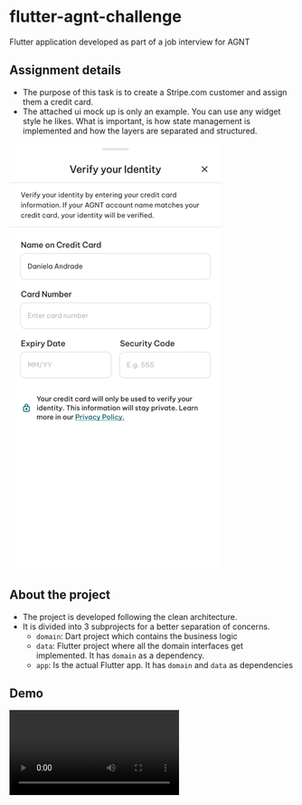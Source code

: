 # flutter-agnt-challenge

Flutter application developed as part of a job interview for AGNT

## Assignment details

- The purpose of this task is to create a Stripe.com customer and assign them a credit card.
- The attached ui mock up is only an example. You can use any widget style he likes. What is important, is how state management is implemented and how the layers are separated and structured.

<img src="extras/example_screen.png" widt="200"/>

## About the project
- The project is developed following the clean architecture.
- It is divided into 3 subprojects for a better separation of concerns.
  - `domain`: Dart project which contains the business logic
  - `data`: Flutter project where all the domain interfaces get implemented. It has `domain` as a dependency.
  - `app`: Is the actual Flutter app. It has `domain` and `data` as dependencies


## Demo

![Short video showing the developed features](https://raw.githubusercontent.com/emanuelnlopez/flutter-agnt-challenge/main/extras/demo.mp4)